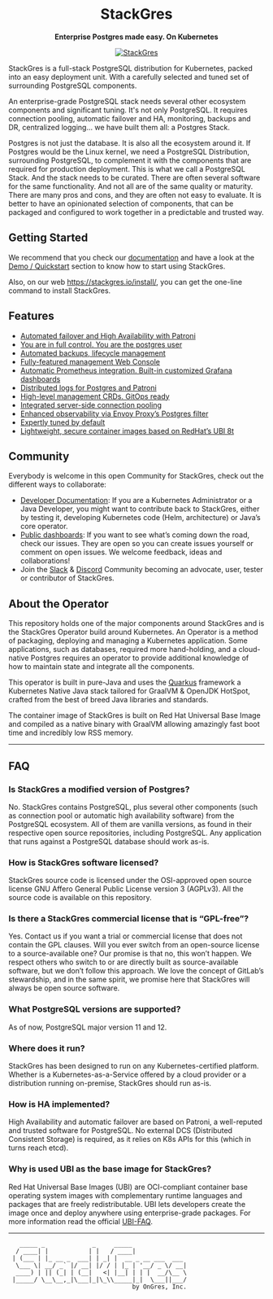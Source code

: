 <div align="center">
   <h1>StackGres</h1>
   <p><b>Enterprise Postgres made easy. On Kubernetes</b></p>
   <a href="https://stackgres.io" target="_blank">
      <img src="https://stackgres.io/img/favicon/android-chrome-192x192.png" alt="StackGres"/>
   </a>
</div>

StackGres is a full-stack PostgreSQL distribution for Kubernetes, packed into an easy deployment unit.
With a carefully selected and tuned set of surrounding PostgreSQL components.

An enterprise-grade PostgreSQL stack needs several other ecosystem components and significant tuning.
It's not only PostgreSQL. It requires connection pooling, automatic failover and HA, monitoring,
backups and DR, centralized logging… we have built them all: a Postgres Stack.

Postgres is not just the database. It is also all the ecosystem around it. If Postgres would be the
Linux kernel, we need a PostgreSQL Distribution, surrounding PostgreSQL, to complement it with the
components that are required for production deployment. This is what we call a PostgreSQL Stack.
And the stack needs to be curated. There are often several software for the same functionality. And
not all are of the same quality or maturity. There are many pros and cons, and they are often not
easy to evaluate. It is better to have an opinionated selection of components, that can be packaged
and configured to work together in a predictable and trusted way.


## Getting Started

We recommend that you check our [documentation](https://stackgres.io/doc/latest/) and have a look at the [Demo / Quickstart](https://stackgres.io/doc/latest/demo/quickstart/) section to know how to start using StackGres.

Also, on our web https://stackgres.io/install/, you can get the one-line command to install StackGres.

## Features 

- [Automated failover and High Availability with Patroni](https://stackgres.io/features/#automated-failover)
- [You are in full control. You are the postgres user](https://stackgres.io/features/#full-control)
- [Automated backups, lifecycle management](https://stackgres.io/features/#automated-backups)
- [Fully-featured management Web Console](https://stackgres.io/features/#web-console)
- [Automatic Prometheus integration. Built-in customized Grafana dashboards](https://stackgres.io/features/#prometheus-integration)
- [Distributed logs for Postgres and Patroni](https://stackgres.io/features/#distributed-logs)
- [High-level management CRDs. GitOps ready](https://stackgres.io/features/#management-crds)
- [Integrated server-side connection pooling](https://stackgres.io/features/#connection-pooling)
- [Enhanced observability via Envoy Proxy’s Postgres filter](https://stackgres.io/features/#envoy-proxy)
- [Expertly tuned by default](https://stackgres.io/features/#expertly-tuned)
- [Lightweight, secure container images based on RedHat’s UBI 8t](https://stackgres.io/features/#redhat-based)

## Community

Everybody is welcome in this open Community for StackGres, check out the different ways to collaborate: 

- [Developer Documentation](https://stackgres.io/doc/latest/developer/): If you are a Kubernetes Administrator or a Java Developer, you might want to contribute back to StackGres, either by testing it, developing Kubernetes code (Helm, architecture) or Java’s core operator.
- [Public dashboards](https://gitlab.com/ongresinc/stackgres/-/issues): If you want to see what’s coming down the road, check our issues. They are open so you can create issues yourself or comment on open issues. We welcome feedback, ideas and collaborations!
- Join the [Slack](https://slack.stackgres.io/) & [Discord](https://discord.stackgres.io/) Community becoming an advocate, user, tester or contributor of StackGres.

## About the Operator

This repository holds one of the major components around StackGres and is the StackGres Operator
build around Kubernetes. An Operator is a method of packaging, deploying and managing a Kubernetes
application. Some applications, such as databases, required more hand-holding, and a cloud-native
Postgres requires an operator to provide additional knowledge of how to maintain state and integrate
all the components.

This operator is built in pure-Java and uses the [Quarkus](https://quarkus.io/) framework a Kubernetes
Native Java stack tailored for GraalVM & OpenJDK HotSpot, crafted from the best of breed Java
libraries and standards.

The container image of StackGres is built on Red Hat Universal Base Image and compiled as a native binary
with GraalVM allowing amazingly fast boot time and incredibly low RSS memory.

---

## FAQ

### Is StackGres a modified version of Postgres?
No. StackGres contains PostgreSQL, plus several other components (such as connection pool or
automatic high availability software) from the PostgreSQL ecosystem. All of them are vanilla
versions, as found in their respective open source repositories, including PostgreSQL.
Any application that runs against a PostgreSQL database should work as-is.

### How is StackGres software licensed?
StackGres source code is licensed under the OSI-approved open source license
GNU Affero General Public License version 3 (AGPLv3). All the source code is available on this
repository.

### Is there a StackGres commercial license that is “GPL-free”?
Yes. Contact us if you want a trial or commercial license that does not contain the GPL clauses.
Will you ever switch from an open-source license to a source-available one?
Our promise is that no, this won’t happen. We respect others who switch to or are directly built
as source-available software, but we don’t follow this approach.
We love the concept of GitLab’s stewardship, and in the same spirit, we promise here that
StackGres will always be open source software.

### What PostgreSQL versions are supported?
As of now, PostgreSQL major version 11 and 12.

### Where does it run?
StackGres has been designed to run on any Kubernetes-certified platform. Whether is a
Kubernetes-as-a-Service offered by a cloud provider or a distribution running on-premise,
StackGres should run as-is.

### How is HA implemented?
High Availability and automatic failover are based on Patroni, a well-reputed and trusted software
for PostgreSQL. No external DCS (Distributed Consistent Storage) is required, as it relies on
K8s APIs for this (which in turns reach etcd).

### Why is used UBI as the base image for StackGres?
Red Hat Universal Base Images (UBI) are OCI-compliant container base operating system images with
complementary runtime languages and packages that are freely redistributable. UBI lets developers
create the image once and deploy anywhere using enterprise-grade packages. For more information read
the official [UBI-FAQ](https://developers.redhat.com/articles/ubi-faq/).

---

```
   _____ _             _     _____
  / ____| |           | |   / ____|
 | (___ | |_ __ _  ___| | _| |  __ _ __ ___  ___
  \___ \| __/ _` |/ __| |/ / | |_ | '__/ _ \/ __|
  ____) | || (_| | (__|   <| |__| | | |  __/\__ \
 |_____/ \__\__,_|\___|_|\_\\_____|_|  \___||___/
                                  by OnGres, Inc.

```
